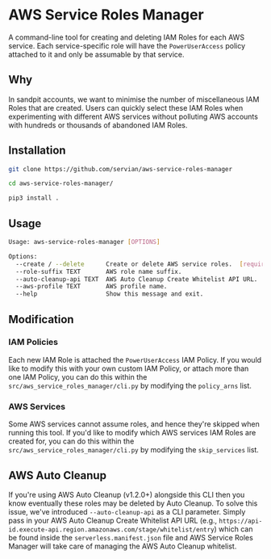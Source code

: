 # AWS Service Roles Manager

A command-line tool for creating and deleting IAM Roles for each AWS service. Each service-specific role will have the `PowerUserAccess` policy attached to it and only be assumable by that service.

## Why

In sandpit accounts, we want to minimise the number of miscellaneous IAM Roles that are created. Users can quickly select these IAM Roles when experimenting with different AWS services without polluting AWS accounts with hundreds or thousands of abandoned IAM Roles.

## Installation

```bash
git clone https://github.com/servian/aws-service-roles-manager
```

```bash
cd aws-service-roles-manager/
```

```bash
pip3 install .
```

## Usage

```bash
Usage: aws-service-roles-manager [OPTIONS]

Options:
  --create / --delete      Create or delete AWS service roles.  [required]
  --role-suffix TEXT       AWS role name suffix.
  --auto-cleanup-api TEXT  AWS Auto Cleanup Create Whitelist API URL.
  --aws-profile TEXT       AWS profile name.
  --help                   Show this message and exit.
```

## Modification

### IAM Policies

Each new IAM Role is attached the `PowerUserAccess` IAM Policy. If you would like to modify this with your own custom IAM Policy, or attach more than one IAM Policy, you can do this within the `src/aws_service_roles_manager/cli.py` by modifying the `policy_arns` list.

### AWS Services

Some AWS services cannot assume roles, and hence they're skipped when running this tool. If you'd like to modify which AWS services IAM Roles are created for, you can do this within the `src/aws_service_roles_manager/cli.py` by modifying the `skip_services` list.

## AWS Auto Cleanup

If you're using AWS Auto Cleanup (v1.2.0+) alongside this CLI then you know eventually these roles may be deleted by Auto Cleanup. To solve this issue, we've introduced `--auto-cleanup-api` as a CLI parameter. Simply pass in your AWS Auto Cleanup Create Whitelist API URL (e.g., `https://api-id.execute-api.region.amazonaws.com/stage/whitelist/entry`) which can be found inside the `serverless.manifest.json` file and AWS Service Roles Manager will take care of managing the AWS Auto Cleanup whitelist.
